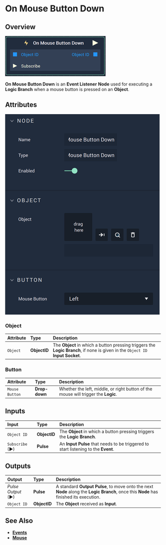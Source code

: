 # On Mouse Button Down

## Overview

![The On Mouse Button Down Node.](../../../.gitbook/assets/onmousebuttondownnode.png)

**On Mouse Button Down** is an **Event Listener** **Node** used for executing a **Logic Branch** when a mouse button is pressed on an **Object**.

## Attributes

![The On Mouse Button Down Node Attributes.](../../../.gitbook/assets/onmousebuttondownattributes.png)

### Object

| Attribute | Type | Description |
| :--- | :--- | :--- |
| `Object` | **ObjectID** | The **Object** in which a button pressing triggers the **Logic Branch**, if none is given in the `Object ID` **Input Socket**. |

### Button

| Attribute | Type | Description |
| :--- | :--- | :--- |
| `Mouse Button` | **Drop-down** | Whether the left, middle, or right button of the mouse will trigger the **Logic**. |


## Inputs

| Input | Type | Description |
| :--- | :--- | :--- |
| `Object ID` | **ObjectID** | The **Object** in which a button pressing triggers the **Logic Branch**. |
| `Subscribe` (►)|**Pulse** | An **Input Pulse** that needs to be triggered to start listening to the **Event**. |

## Outputs

| Output | Type | Description |
| :--- | :--- | :--- |
| _Pulse Output_ \(►\) | **Pulse** | A standard **Output Pulse**, to move onto the next **Node** along the **Logic Branch**, once this **Node** has finished its execution. |
| `Object ID` | **ObjectID** | The **Object** received as **Input**. |

## See Also

* [**Events**](../)
* [**Mouse**](./)


